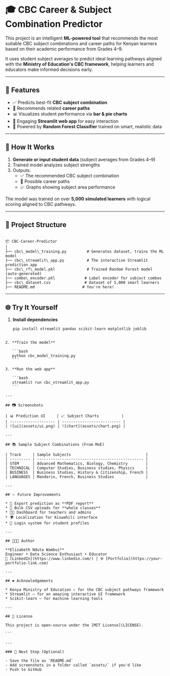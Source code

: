 
# 🎓 CBC Career & Subject Combination Predictor

This project is an intelligent **ML-powered tool** that recommends the most suitable CBC subject combinations and career paths for Kenyan learners based on their academic performance from Grades 4–9.

It uses student subject averages to predict ideal learning pathways aligned with the **Ministry of Education's CBC framework**, helping learners and educators make informed decisions early.

---

## 🚀 Features

- ✅ Predicts best-fit **CBC subject combination**
- 💼 Recommends related **career paths**
- 📊 Visualizes student performance via **bar & pie charts**
- 🎨 Engaging **Streamlit web app** for easy interaction
- 🔮 Powered by **Random Forest Classifier** trained on smart, realistic data

---

## 🧠 How It Works

1. **Generate or input student data** (subject averages from Grades 4–9)
2. Trained model analyzes subject strengths
3. Outputs:
   - ✅ The recommended CBC subject combination
   - 💼 Possible career paths
   - 📈 Graphs showing subject area performance

The model was trained on over **5,000 simulated learners** with logical scoring aligned to CBC pathways.

---

## 📁 Project Structure

```

📦 CBC-Career-Predictor
│
├── cbc\_model\_training.py         # Generates dataset, trains the ML model
├── cbc\_streamlit\_app.py          # The interactive Streamlit prediction app
├── cbc\_rf\_model.pkl              # Trained Random Forest model (auto-generated)
├── combo\_encoder.pkl             # Label encoder for subject combos
├── cbc\_dataset.csv               # Dataset of 5,000 smart learners
├── README.md                     # You're here!

````

---

## 🌐 Try It Yourself

1. **Install dependencies**
   ```bash
   pip install streamlit pandas scikit-learn matplotlib joblib
````

2. **Train the model**

   ```bash
   python cbc_model_training.py
   ```

3. **Run the web app**

   ```bash
   streamlit run cbc_streamlit_app.py
   ```

---

## 📷 Screenshots

| 📊 Prediction UI     | 📈 Subject Charts          |
| -------------------- | -------------------------- |
| ![ui](assets/ui.png) | ![chart](assets/chart.png) |

---

## 📚 Sample Subject Combinations (From MoE)

| Track     | Sample Subjects                                 |
| --------- | ----------------------------------------------- |
| STEM      | Advanced Mathematics, Biology, Chemistry        |
| TECHNICAL | Computer Studies, Business studies, Physics     |
| BUSINESS  | Business Studies, History & Citizenship, French |
| LANGUAGES | Mandarin, French, Business Studies              |

---

## ✨ Future Improvements

* 📄 Export prediction as **PDF report**
* 📁 Bulk CSV uploads for **whole classes**
* 🧑‍🏫 Dashboard for teachers and admins
* 🌍 Localization for Kiswahili interface
* 🔐 Login system for student profiles

---

## 👩🏽‍💻 Author

**Elizabeth Nduta Wambui**
Engineer • Data Science Enthusiast • Educator
🔗 [LinkedIn](https://www.linkedin.com/) | 🌐 [Portfolio](https://your-portfolio-link.com)

---

## ❤️ Acknowledgements

* Kenya Ministry of Education — for the CBC subject pathways framework
* Streamlit — for an amazing interactive UI framework
* Scikit-learn — for machine learning tools

---

## 📜 License

This project is open-source under the [MIT License](LICENSE).

```

---

### 🔧 Next Step (Optional)

- Save the file as `README.md`
- Add screenshots in a folder called `assets/` if you'd like
- Push to GitHub




